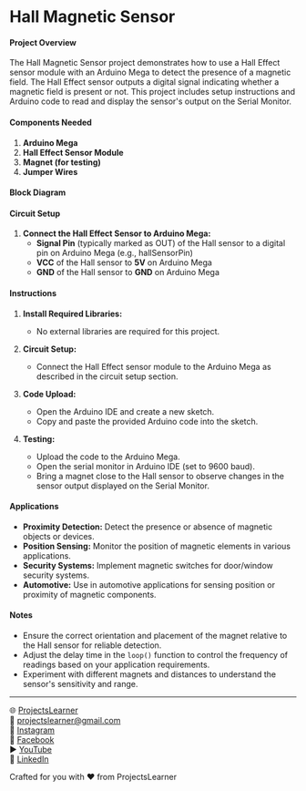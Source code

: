 # Hall Magnetic Sensor

#### Project Overview

The Hall Magnetic Sensor project demonstrates how to use a Hall Effect sensor module with an Arduino Mega to detect the presence of a magnetic field. The Hall Effect sensor outputs a digital signal indicating whether a magnetic field is present or not. This project includes setup instructions and Arduino code to read and display the sensor's output on the Serial Monitor.

#### Components Needed

1. **Arduino Mega**
2. **Hall Effect Sensor Module**
3. **Magnet (for testing)**
4. **Jumper Wires**

#### Block Diagram


#### Circuit Setup

1. **Connect the Hall Effect Sensor to Arduino Mega:**
   - **Signal Pin** (typically marked as OUT) of the Hall sensor to a digital pin on Arduino Mega (e.g., hallSensorPin)
   - **VCC** of the Hall sensor to **5V** on Arduino Mega
   - **GND** of the Hall sensor to **GND** on Arduino Mega

#### Instructions

1. **Install Required Libraries:**
   - No external libraries are required for this project.

2. **Circuit Setup:**
   - Connect the Hall Effect sensor module to the Arduino Mega as described in the circuit setup section.

3. **Code Upload:**
   - Open the Arduino IDE and create a new sketch.
   - Copy and paste the provided Arduino code into the sketch.

4. **Testing:**
   - Upload the code to the Arduino Mega.
   - Open the serial monitor in Arduino IDE (set to 9600 baud).
   - Bring a magnet close to the Hall sensor to observe changes in the sensor output displayed on the Serial Monitor.

#### Applications

- **Proximity Detection:** Detect the presence or absence of magnetic objects or devices.
- **Position Sensing:** Monitor the position of magnetic elements in various applications.
- **Security Systems:** Implement magnetic switches for door/window security systems.
- **Automotive:** Use in automotive applications for sensing position or proximity of magnetic components.

#### Notes

- Ensure the correct orientation and placement of the magnet relative to the Hall sensor for reliable detection.
- Adjust the delay time in the `loop()` function to control the frequency of readings based on your application requirements.
- Experiment with different magnets and distances to understand the sensor's sensitivity and range.

---

🌐 [ProjectsLearner](https://projectslearner.com/learn/arduino-mega-hall-magnetic-sensor)  
📧 [projectslearner@gmail.com](mailto:projectslearner@gmail.com)  
📸 [Instagram](https://www.instagram.com/projectslearner/)  
📘 [Facebook](https://www.facebook.com/projectslearner)  
▶️ [YouTube](https://www.youtube.com/@ProjectsLearner)  
📘 [LinkedIn](https://www.linkedin.com/in/projectslearner)  

Crafted for you with ❤️ from ProjectsLearner